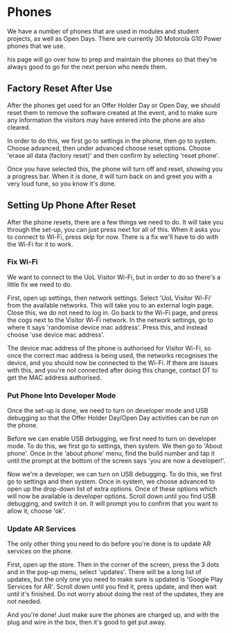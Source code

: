# Phones

We have a number of phones that are used in modules and student projects, as well as Open Days. 
There are currently 30 Motorola G10 Power phones that we use.

his page will go over how to prep and maintain the phones so that they're always good to go for the next person who needs them.

## Factory Reset After Use
After the phones get used for an Offer Holder Day or Open Day, we should reset them to remove the software created at the event, 
and to make sure any information the visitors may have entered into the phone are also cleared. 

In order to do this, we first go to settings in the phone, then go to system. Choose advanced, then under advanced choose reset options.
Choose 'erase all data (factory reset)' and then confirm by selecting 'reset phone'.

Once you have selected this, the phone will turn off and reset, showing you a progress bar. When it is done, it will turn back on and greet you with a very loud tune, so you know it's done.

## Setting Up Phone After Reset
After the phone resets, there are a few things we need to do. It will take you through the set-up, you can just press next for all of this. When it asks you to connect to Wi-Fi,
press skip for now. There is a fix we'll have to do with the Wi-Fi for it to work.

### Fix Wi-Fi
We want to connect to the UoL Visitor Wi-Fi, but in order to do so there's a little fix we need to do.

First, open up settings, then network settings. Select 'UoL Visitor Wi-Fi' from the available networks. This will take you to an external login page.
Close this, we do not need to log in. Go back to the Wi-Fi page, and press the cogs next to the Visitor Wi-Fi network. 
In the network settings, go to where it says 'randomise device mac address'. Press this, and instead choose 'use device mac address'. 

The device mac address of the phone is authorised for Visitor Wi-Fi, so once the correct mac address is being used, the networks recognises the device, and you should now be connected to the Wi-Fi.
If there are issues with this, and you're not connected after doing this change, contact DT to get the MAC address authorised.

### Put Phone Into Developer Mode
Once the set-up is done, we need to turn on developer mode and USB debugging so that the Offer Holder Day/Open Day activities can be run on the phone.

Before we can enable USB debugging, we first need to turn on developer mode. To do this, we first go to settings, then system.
We then go to 'About phone'. Once in the 'about phone' menu, find the build number and tap it until the prompt at the bottom of the screen says 'you are now a developer!'.

Now we're a developer, we can turn on USB debugging. To do this, we first go to settings and then system. Once in system, we choose advanced to open up the drop-down list of extra options.
Once of these options which will now be available is developer options. 
Scroll down until you find USB debugging, and switch it on. It will prompt you to confirm that you want to allow it, choose 'ok'.

### Update AR Services
The only other thing you need to do before you're done is to update AR services on the phone.

First, open up the store. Then in the corner of the screen, press the 3 dots and in the pop-up menu, select 'updates'.
There will be a long list of updates, but the only one you need to make sure is updated is 'Google Play Services for AR'. Scroll down until you find it, press update, and then wait until it's finished. 
Do not worry about doing the rest of the updates, they are not needed.

And you're done! Just make sure the phones are charged up, and with the plug and wire in the box, then it's good to get put away. 
